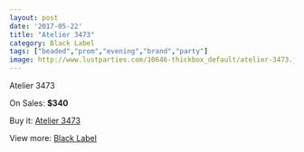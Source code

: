 ```yaml
---
layout: post
date: '2017-05-22'
title: "Atelier 3473"
category: Black Label
tags: ["beaded","prom","evening","brand","party"]
image: http://www.lustparties.com/10646-thickbox_default/atelier-3473.jpg
---
```

Atelier 3473

On Sales: **$340**
<a href="https://www.lustparties.com/en/black-label/3620-atelier-3473.html"><amp-img layout="responsive" width="600" height="600" src="//www.lustparties.com/10646-thickbox_default/atelier-3473.jpg" alt="Atelier 3473 0" /></a>
<a href="https://www.lustparties.com/en/black-label/3620-atelier-3473.html"><amp-img layout="responsive" width="600" height="600" src="//www.lustparties.com/10647-thickbox_default/atelier-3473.jpg" alt="Atelier 3473 1" /></a>

Buy it: [Atelier 3473](https://www.lustparties.com/en/black-label/3620-atelier-3473.html "Atelier 3473")

View more: [Black Label](https://www.lustparties.com/en/16-black-label "Black Label")